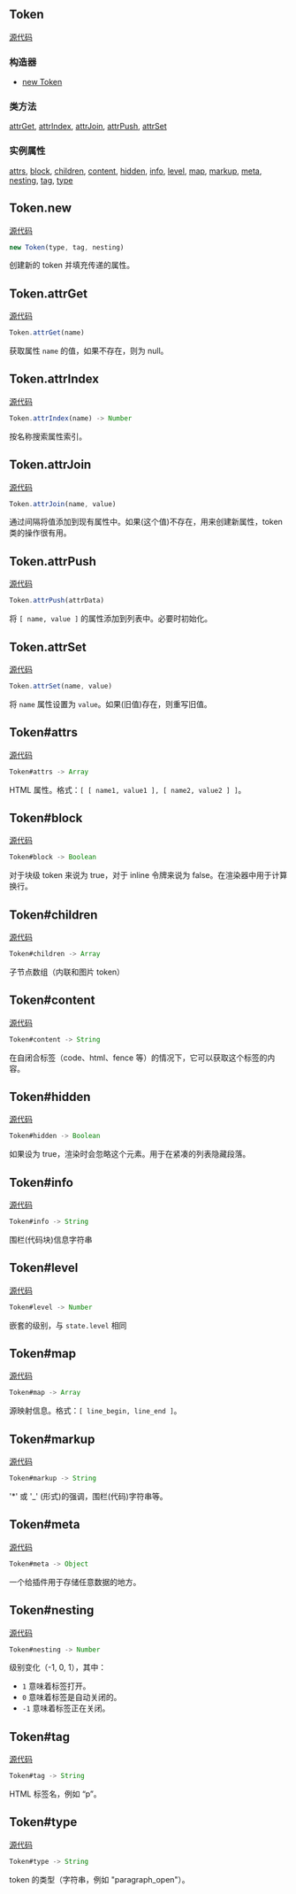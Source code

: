 ## Token

[源代码](https://github.com/markdown-it/markdown-it/blob/master/lib/token.js#L9)

### 构造器

*   [new Token](#token-new "new Token (constructor)")

### 类方法
[attrGet](#token-attrget "Token.attrGet (class method)"), [attrIndex](#token-attrindex "Token.attrIndex (class method)"), [attrJoin](#token-attrjoin "Token.attrJoin (class method)"), [attrPush](#token-attrpush "Token.attrPush (class method)"), [attrSet](#token-attrset "Token.attrSet (class method)")

### 实例属性
[attrs](#token-attrs "Token#attrs (instance property)"), [block](#token-block "Token#block (instance property)"), [children](#token-children "Token#children (instance property)"), [content](#token-content "Token#content (instance property)"), [hidden](#token-hidden "Token#hidden (instance property)"), [info](#token-info "Token#info (instance property)"), [level](#token-level "Token#level (instance property)"), [map](#token-map "Token#map (instance property)"), [markup](#token-markup "Token#markup (instance property)"), [meta](#token-meta "Token#meta (instance property)"), [nesting](#token-nesting "Token#nesting (instance property)"), [tag](#token-tag "Token#tag (instance property)"), [type](#token-type "Token#type (instance property)")

## Token.new

[源代码](https://github.com/markdown-it/markdown-it/blob/master/lib/token.js#L15)

```js
new Token(type, tag, nesting)
```

创建新的 token 并填充传递的属性。

## Token.attrGet

[源代码](https://github.com/markdown-it/markdown-it/blob/master/lib/token.js#L171)

```js
Token.attrGet(name)
```

获取属性 `name` 的值，如果不存在，则为 null。

## Token.attrIndex

[源代码](https://github.com/markdown-it/markdown-it/blob/master/lib/token.js#L121)

```js
Token.attrIndex(name) -> Number
```

按名称搜索属性索引。

## Token.attrJoin

[源代码](https://github.com/markdown-it/markdown-it/blob/master/lib/token.js#L186)

```js
Token.attrJoin(name, value)
```

通过间隔将值添加到现有属性中。如果(这个值)不存在，用来创建新属性，token 类的操作很有用。

## Token.attrPush

[源代码](https://github.com/markdown-it/markdown-it/blob/master/lib/token.js#L140)

```js
Token.attrPush(attrData)
```

将 `[ name, value ]` 的属性添加到列表中。必要时初始化。

## Token.attrSet

[源代码](https://github.com/markdown-it/markdown-it/blob/master/lib/token.js#L154)

```js
Token.attrSet(name, value)
```

将 `name` 属性设置为 `value`。如果(旧值)存在，则重写旧值。

## Token#attrs

[源代码](https://github.com/markdown-it/markdown-it/blob/master/lib/token.js#L35)

```js
Token#attrs -> Array
```

HTML 属性。格式：`[ [ name1, value1 ], [ name2, value2 ] ]`。

## Token#block

[源代码](https://github.com/markdown-it/markdown-it/blob/master/lib/token.js#L104)

```js
Token#block -> Boolean
```

对于块级 token 来说为 true，对于 inline 令牌来说为 false。在渲染器中用于计算换行。

## Token#children

[源代码](https://github.com/markdown-it/markdown-it/blob/master/lib/token.js#L67)

```js
Token#children -> Array
```

子节点数组（内联和图片 token）

## Token#content

[源代码](https://github.com/markdown-it/markdown-it/blob/master/lib/token.js#L75)

```js
Token#content -> String
```

在自闭合标签（code、html、fence 等）的情况下，它可以获取这个标签的内容。

## Token#hidden

[源代码](https://github.com/markdown-it/markdown-it/blob/master/lib/token.js#L112)

```js
Token#hidden -> Boolean
```

如果设为 true，渲染时会忽略这个元素。用于在紧凑的列表隐藏段落。

## Token#info

[源代码](https://github.com/markdown-it/markdown-it/blob/master/lib/token.js#L89)

```js
Token#info -> String
```

围栏(代码块)信息字符串

## Token#level

[源代码](https://github.com/markdown-it/markdown-it/blob/master/lib/token.js#L60)

```js
Token#level -> Number
```

嵌套的级别，与 `state.level` 相同

## Token#map

[源代码](https://github.com/markdown-it/markdown-it/blob/master/lib/token.js#L42)

```js
Token#map -> Array
```

源映射信息。格式：`[ line_begin, line_end ]`。

## Token#markup

[源代码](https://github.com/markdown-it/markdown-it/blob/master/lib/token.js#L82)

```js
Token#markup -> String
```

'\*' 或 '\_' (形式)的强调，围栏(代码)字符串等。

## Token#meta

[源代码](https://github.com/markdown-it/markdown-it/blob/master/lib/token.js#L96)

```js
Token#meta -> Object
```

一个给插件用于存储任意数据的地方。

## Token#nesting

[源代码](https://github.com/markdown-it/markdown-it/blob/master/lib/token.js#L53)

```js
Token#nesting -> Number
```

级别变化（-1, 0, 1），其中：
*   `1` 意味着标签打开。
*   `0` 意味着标签是自动关闭的。
*   `-1` 意味着标签正在关闭。

## Token#tag

[源代码](https://github.com/markdown-it/markdown-it/blob/master/lib/token.js#L28)

```js
Token#tag -> String
```

HTML 标签名，例如 “p”。

## Token#type

[源代码](https://github.com/markdown-it/markdown-it/blob/master/lib/token.js#L21)

```js
Token#type -> String
```

token 的类型（字符串，例如 "paragraph_open"）。